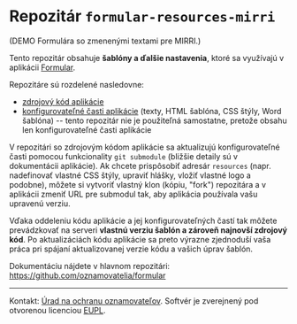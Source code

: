 # Repozitár `formular-resources-mirri`

(DEMO Formulára so zmenenými textami pre MIRRI.)

Tento repozitár obsahuje **šablóny a ďalšie nastavenia**, ktoré sa využívajú v aplikácii [Formular](https://github.com/oznamovatelia/formular).

Repozitáre sú rozdelené nasledovne:

* [zdrojový kód aplikácie](https://github.com/oznamovatelia/formular)
* [konfigurovateľné časti aplikácie](https://github.com/oznamovatelia/formular-resources) (texty, HTML šablóna, CSS štýly, Word šablóna) -- tento repozitár nie je použiteľná samostatne, pretože obsahu len konfigurovateľné časti aplikácie

V repozitári so zdrojovým kódom aplikácie sa aktualizujú konfigurovateľné časti pomocou funkcionality `git submodule` (bližšie detaily sú v dokumentácii aplikácie). Ak chcete prispôsobiť adresár `resources` (napr. nadefinovať vlastné CSS štýly, upraviť hlášky, vložiť vlastné logo a podobne), môžete si vytvoriť vlastný klon (kópiu, "fork") repozitára a v aplikácii zmeniť URL pre submodul tak, aby aplikácia používala vašu upravenú verziu.

Vďaka oddeleniu kódu aplikácie a jej konfigurovateľných častí tak môžete prevádzkovať na serveri **vlastnú verziu šablón a zároveň najnovší zdrojový kód**. Po aktualizáciách kódu aplikácie sa preto výrazne zjednoduší vaša práca pri spájaní aktualizovanej verzie kódu a vašich úprav šablón.

Dokumentáciu nájdete v hlavnom repozitári: https://github.com/oznamovatelia/formular

---

Kontakt: [Úrad na ochranu oznamovateľov](https://www.oznamovatelia.sk/). Softvér je zverejnený pod otvorenou licenciou [EUPL](LICENSE.txt).
